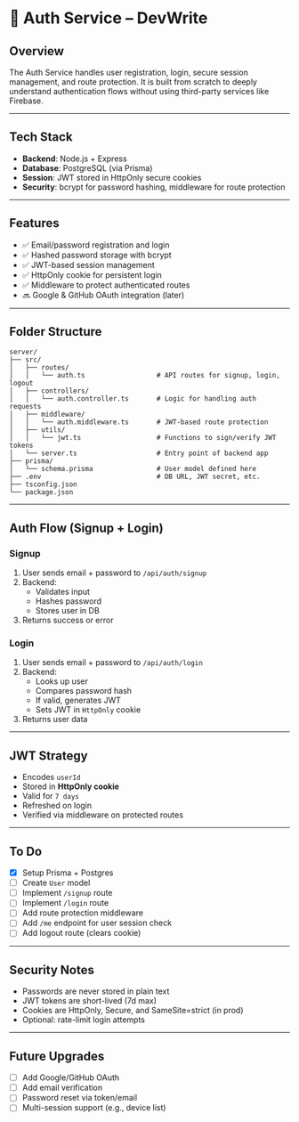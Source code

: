 <!-- @format -->

# 🔐 Auth Service – DevWrite

## Overview

The Auth Service handles user registration, login, secure session management,
and route protection. It is built from scratch to deeply understand
authentication flows without using third-party services like Firebase.

---

## Tech Stack

-   **Backend**: Node.js + Express
-   **Database**: PostgreSQL (via Prisma)
-   **Session**: JWT stored in HttpOnly secure cookies
-   **Security**: bcrypt for password hashing, middleware for route protection

---

## Features

-   ✅ Email/password registration and login
-   ✅ Hashed password storage with bcrypt
-   ✅ JWT-based session management
-   ✅ HttpOnly cookie for persistent login
-   ✅ Middleware to protect authenticated routes
-   🔜 Google & GitHub OAuth integration (later)

---

## Folder Structure

```test
server/
├── src/
│   ├── routes/
│   │   └── auth.ts                  # API routes for signup, login, logout
│   ├── controllers/
│   │   └── auth.controller.ts       # Logic for handling auth requests
│   ├── middleware/
│   │   └── auth.middleware.ts       # JWT-based route protection
│   ├── utils/
│   │   └── jwt.ts                   # Functions to sign/verify JWT tokens
│   └── server.ts                    # Entry point of backend app
├── prisma/
│   └── schema.prisma                # User model defined here
├── .env                             # DB URL, JWT secret, etc.
├── tsconfig.json
└── package.json
```

---

## Auth Flow (Signup + Login)

### Signup

1. User sends email + password to `/api/auth/signup`
2. Backend:
    - Validates input
    - Hashes password
    - Stores user in DB
3. Returns success or error

### Login

1. User sends email + password to `/api/auth/login`
2. Backend:
    - Looks up user
    - Compares password hash
    - If valid, generates JWT
    - Sets JWT in `HttpOnly` cookie
3. Returns user data

---

## JWT Strategy

-   Encodes `userId`
-   Stored in **HttpOnly cookie**
-   Valid for `7 days`
-   Refreshed on login
-   Verified via middleware on protected routes

---

## To Do

-   [x] Setup Prisma + Postgres
-   [ ] Create `User` model
-   [ ] Implement `/signup` route
-   [ ] Implement `/login` route
-   [ ] Add route protection middleware
-   [ ] Add `/me` endpoint for user session check
-   [ ] Add logout route (clears cookie)

---

## Security Notes

-   Passwords are never stored in plain text
-   JWT tokens are short-lived (7d max)
-   Cookies are HttpOnly, Secure, and SameSite=strict (in prod)
-   Optional: rate-limit login attempts

---

## Future Upgrades

-   [ ] Add Google/GitHub OAuth
-   [ ] Add email verification
-   [ ] Password reset via token/email
-   [ ] Multi-session support (e.g., device list)
